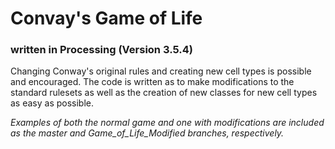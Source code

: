 # Convay's Game of Life
### written in Processing (Version 3.5.4)


Changing Conway's original rules and creating new cell types is possible and encouraged. The code is written as to make modifications to the standard rulesets as well as the creation of new classes for new cell types as easy as possible.

_Examples of both the normal game and one with modifications are included as the master and Game_of_Life_Modified branches, respectively._
